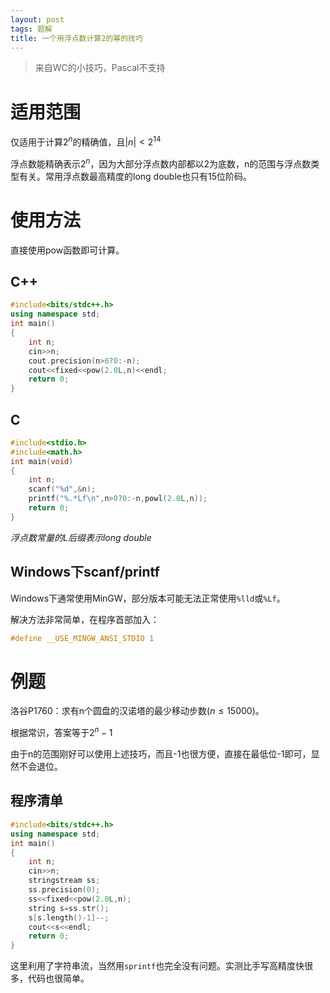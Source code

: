 ```yaml
---
layout: post
tags: 题解
title: 一个用浮点数计算2的幂的技巧
---
```


> 来自WC的小技巧，Pascal不支持

# 适用范围

仅适用于计算$2^n$的精确值，且$\left\vert n\right\vert<2^{14}$

浮点数能精确表示$2^n$，因为大部分浮点数内部都以2为底数，n的范围与浮点数类型有关。常用浮点数最高精度的long double也只有15位阶码。

# 使用方法

直接使用pow函数即可计算。

## C++

```cpp
#include<bits/stdc++.h>
using namespace std;
int main()
{
	int n;
	cin>>n;
	cout.precision(n>0?0:-n);
	cout<<fixed<<pow(2.0L,n)<<endl;
	return 0;
}
```

 <!-- more -->

## C

```c
#include<stdio.h>
#include<math.h>
int main(void)
{
	int n;
	scanf("%d",&n);
	printf("%.*Lf\n",n>0?0:-n,powl(2.0L,n));
	return 0;
}
```

*浮点数常量的L后缀表示long double*

## Windows下scanf/printf

Windows下通常使用MinGW，部分版本可能无法正常使用`%lld`或`%Lf`。

解决方法非常简单，在程序首部加入：

```c
#define __USE_MINGW_ANSI_STDIO 1
```

# 例题

洛谷P1760：求有n个圆盘的汉诺塔的最少移动步数($n\le15000$)。

根据常识，答案等于$2^n-1$

由于n的范围刚好可以使用上述技巧，而且-1也很方便，直接在最低位-1即可，显然不会退位。

## 程序清单

```cpp
#include<bits/stdc++.h>
using namespace std;
int main()
{
    int n;
    cin>>n;
    stringstream ss;
    ss.precision(0);
    ss<<fixed<<pow(2.0L,n);
    string s=ss.str();
    s[s.length()-1]--;
    cout<<s<<endl;
    return 0;
}
```

这里利用了字符串流，当然用`sprintf`也完全没有问题。实测比手写高精度快很多，代码也很简单。

